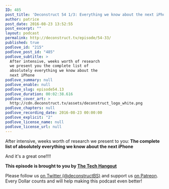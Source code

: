 ```yaml
---
ID: 485
post_title: 'Deconstruct 54 1/3: Everything we know about the next iPhone!'
author: patrice
post_date: 2016-08-23 13:52:55
post_excerpt: ""
layout: podcast
permalink: http://deconstruct.tv/episode/54-33/
published: true
podlove_id: "215"
podlove_post_id: "485"
podlove_subtitle: >
  After intensive, weeks worth of research
  we present you the complete list of
  absolutely everything we know about the
  next iPhone
podlove_summary: null
podlove_enable: null
podlove_slug: episode54.13
podlove_duration: 00:02:38.616
podlove_cover_art: >
  http://cdn.deconstruct.tv/assets/deconstruct_logo_white.png
podlove_chapters: null
podlove_recording_date: 2016-08-23 00:00:00
podlove_explicit: "2"
podlove_license_name: null
podlove_license_url: null
---
```

<p>After intensive, weeks worth of research we present to you: <strong>The complete list of absolutely everything we know about the next iPhone</strong></p>
<p>And it's a great one!!!!</p>
<p><strong>This episode is brought to you by <a href="http://thetechhangout.com">The Tech Hangout</a></strong>
</p>
<p>
Please follow us <a href="http://twitter.com/deconstructBS">on Twitter (@deconstructBS)</a> and support us <a href="http://patreon.com/deconstruct">on Patreon</a>. Every Dollar counts and will help making this podcast even better!
</p>